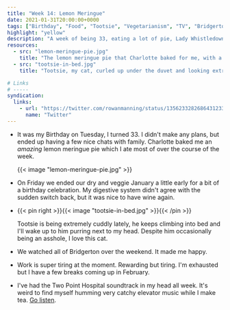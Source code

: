 ```yaml
---
title: "Week 14: Lemon Meringue"
date: 2021-01-31T20:00:00+0000
tags: ["Birthday", "Food", "Tootsie", "Vegetarianism", "TV", "Bridgerton", "Music", "Two Point Hospital"]
highlight: "yellow"
description: "A week of being 33, eating a lot of pie, Lady Whistledown's society papers, and a very cuddly cat."
resources:
  - src: "lemon-meringue-pie.jpg"
    title: "The lemon meringue pie that Charlotte baked for me, with a single lit candle."
  - src: "tootsie-in-bed.jpg"
    title: "Tootsie, my cat, curled up under the duvet and looking extremely cute."

# Links
# -----
syndication:
  links:
    - url: "https://twitter.com/rowanmanning/status/1356233282686431233"
      name: "Twitter"
---
```


  * It was my Birthday on Tuesday, I turned 33. I didn't make any plans, but ended up having a few nice chats with family. Charlotte baked me an _amazing_ lemon meringue pie which I ate most of over the course of the week.

    {{< image "lemon-meringue-pie.jpg" >}}

  * On Friday we ended our dry and veggie January a little early for a bit of a birthday celebration. My digestive system didn't agree with the sudden switch back, but it was nice to have wine again.

  * {{< pin right >}}{{< image "tootsie-in-bed.jpg" >}}{{< /pin >}}
  
    Tootsie is being extremely cuddly lately, he keeps climbing into bed and I'll wake up to him purring next to my head. Despite him occasionally being an asshole, I love this cat.

  * We watched all of Bridgerton over the weekend. It made me happy.

  * Work is super tiring at the moment. Rewarding but tiring. I'm exhausted but I have a few breaks coming up in February.

  * I've had the Two Point Hospital soundtrack in my head all week. It's weird to find myself humming very catchy elevator music while I make tea. [Go listen](https://soundcloud.com/user-928004952/sets/two-point-hospital-soundtrack).
